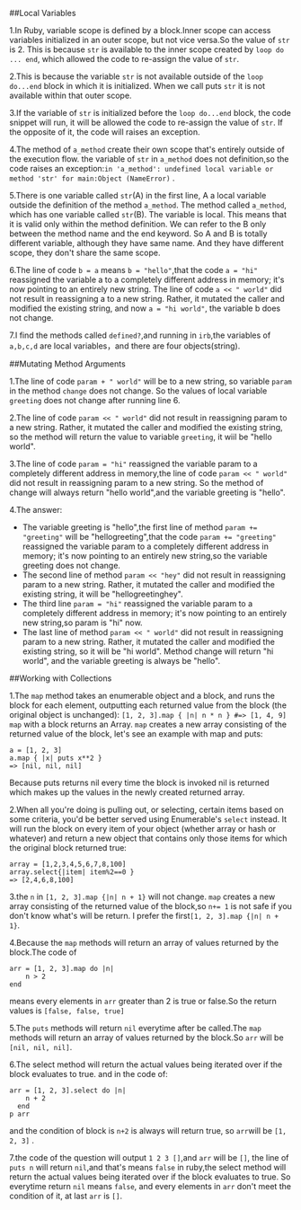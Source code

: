 ##Local Variables

1.In Ruby, variable scope is defined by a block.Inner scope can access variables initialized in an outer scope, but not vice versa.So the value of `str` is 2. This is because `str` is available to the inner scope created by `loop do ... end`, which allowed the code to re-assign the value of `str`. 

2.This is because the variable `str` is not available outside of the `loop do...end` block in which it is initialized. When we call puts `str` it is not available within that outer scope.

3.If the variable of `str` is initialized before the `loop do...end` block, the code snippet will run, it will be allowed the code to re-assign the value of `str`.
If the opposite of it, the code will raises an exception.

4.The method of `a_method` create their own scope that's entirely outside of the execution flow. the variable of `str` in `a_method` does not definition,so the code raises an exception:`in 'a_method': undefined local variable or method 'str' for main:Object (NameError)` .

5.There is one variable called `str`(A) in the first line, A a local variable outside the definition of the method `a_method`. 
The method called `a_method`, which has one variable called `str`(B). The variable is local. This means that it is valid only within the method definition. We can refer to the B only between the method name and the end keyword.
So A and B is totally different variable, although they have same name.
And they have different scope, they don't share the same scope.

6.The line of code `b = a` means `b = "hello"`,that the code `a = "hi"` reassigned the variable a to a completely different address in memory; it's now pointing to an entirely new string. 
The line of code `a << " world"` did not result in reassigning a to a new string. Rather, it mutated the caller and modified the existing string, and now `a = "hi world"`, the variable b does not change.

7.I find the methods called `defined?`,and running in `irb`,the variables of `a,b,c,d` are local variables，and there are four objects(string).

##Mutating Method Arguments

1.The line of code `param + " world"` will be to a new string, so variable `param` in the method `change` does not change.
So the values of local variable `greeting` does not change after running line 6.

2.The line of code `param << " world"` did not result in reassigning param to a new string. Rather, it mutated the caller and modified the existing string, so the method will return the value to variable `greeting`, it wiil be "hello world".

3.The line of code `param = "hi"` reassigned the variable param to a completely different address in memory,the line of code `param << " world"` did not result in reassigning param to a new string.
So the method of change  will always return "hello world",and the variable greeting is "hello".

4.The answer:
* The variable greeting is "hello",the first line of method `param += "greeting"` will be "hellogreeting",that the code `param += "greeting"` reassigned the variable param to a completely different address in memory; it's now pointing to an entirely new string,so the variable greeting does not change. 
* The second line of method `param << "hey"` did not result in reassigning param to a new string. Rather, it mutated the caller and modified the existing string, it will be "hellogreetinghey".
* The third line `param = "hi"` reassigned the variable param to a completely different address in memory; it's now pointing to an entirely new string,so param is "hi" now.
* The last line of method `param << " world"` did not result in reassigning param to a new string. Rather, it mutated the caller and modified the existing string, so it will be "hi world".
Method change will return "hi world", and the variable greeting is always be "hello".

##Working with Collections

1.The `map` method takes an enumerable object and a block, and runs the block for each element, outputting each returned value from the block (the original object is unchanged): `[1, 2, 3].map { |n| n * n } #=> [1, 4, 9]` `map` with a block returns an Array.
`map` creates a new array consisting of the returned value of the block, let's see an example with map and puts:
```
a = [1, 2, 3]
a.map { |x| puts x**2 }
=> [nil, nil, nil]
```
Because puts returns nil every time the block is invoked nil is returned which makes up the values in the newly created returned array.

2.When all you're doing is pulling out, or selecting, certain items based on some criteria, you'd be better served using Enumerable's `select` instead. It will run the block on every item of your object (whether array or hash or whatever) and return a new object that contains only those items for which the original block returned true:
```
array = [1,2,3,4,5,6,7,8,100]
array.select{|item| item%2==0 }
=> [2,4,6,8,100] 
```

3.the `n` in `[1, 2, 3].map {|n| n + 1}` will not change.
`map` creates a new array consisting of the returned value of the block,so `n+= 1` is not safe if you don't know what's will be return.
I prefer the first`[1, 2, 3].map {|n| n + 1}`.

4.Because the `map` methods will return an array of values returned by the block.The code of 
```
arr = [1, 2, 3].map do |n|
    n > 2
end
```
means every elements in `arr` greater than 2 is true or false.So the return values is `[false, false, true]`

5.The `puts` methods will return `nil` everytime after be called.The `map` methods will return an array of values returned by the block.So `arr` will be `[nil, nil, nil]`.

6.The select method will return the actual values being iterated over if the block evaluates to true. and in the code of:
```
arr = [1, 2, 3].select do |n|
    n + 2
  end
p arr
```
and the condition of block is `n+2` is always will return true, so `arr`will be `[1, 2, 3]` .

7.the code of the question will output `1 2 3 []`,and `arr` will be `[]`, the line of `puts n` will return `nil`,and that's means `false` in ruby,the select method will return the actual values being iterated over if the block evaluates to true.
So everytime return `nil` means `false`, and every elements in `arr` don't meet the condition of it, at last `arr` is `[]`. 
